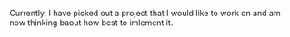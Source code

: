 Currently, I have picked out a project that I would like to work on and am now thinking baout how
best to imlement it.
